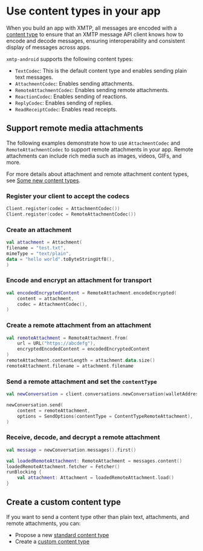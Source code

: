 # Use content types in your app

When you build an app with XMTP, all messages are encoded with a [content type](https://xmtp.org/docs/dev-concepts/content-types) to ensure that an XMTP message API client knows how to encode and decode messages, ensuring interoperability and consistent display of messages across apps.

`xmtp-android` supports the following content types:

- `TextCodec`: This is the default content type and enables sending plain text messages.
- `AttachmentCodec`: Enables sending attachments.
- `RemoteAttachmentCodec`: Enables sending remote attachments.
- `ReactionCodec`: Enables sending of reactions.
- `ReplyCodec`: Enables sending of replies.
- `ReadReceiptCodec`: Enables read receipts.


## Support remote media attachments

The following examples demonstrate how to use `AttachmentCodec` and `RemoteAttachmentCodec` to support remote attachments in your app. Remote attachments can include rich media such as images, videos, GIFs, and more.

For more details about attachment and remote attachment content types, see [Some new content types](https://xmtp.org/blog/attachments-and-remote-attachments).

### Register your client to accept the codecs

```kotlin
Client.register(codec = AttachmentCodec())
Client.register(codec = RemoteAttachmentCodec())
```

### Create an attachment 

```kotlin
val attachment = Attachment(
filename = "test.txt",
mimeType = "text/plain",
data = "hello world".toByteStringUtf8(),
)
```

### Encode and encrypt an attachment for transport

```kotlin
val encodedEncryptedContent = RemoteAttachment.encodeEncrypted(
    content = attachment,
    codec = AttachmentCodec(),
)
```

### Create a remote attachment from an attachment

```kotlin
val remoteAttachment = RemoteAttachment.from(
    url = URL("https://abcdefg"),
    encryptedEncodedContent = encodedEncryptedContent
)
remoteAttachment.contentLength = attachment.data.size()
remoteAttachment.filename = attachment.filename
```

### Send a remote attachment and set the `contentType`

```kotlin
val newConversation = client.conversations.newConversation(walletAddress)

newConversation.send(
    content = remoteAttachment,
    options = SendOptions(contentType = ContentTypeRemoteAttachment),
)
```

### Receive, decode, and decrypt a remote attachment

```kotlin
val message = newConversation.messages().first()

val loadedRemoteAttachment: RemoteAttachment = messages.content()
loadedRemoteAttachment.fetcher = Fetcher()
runBlocking {
    val attachment: Attachment = loadedRemoteAttachment.load() 
}
```

## Create a custom content type

If you want to send a content type other than plain text, attachments, and remote attachments, you can:

- Propose a new [standard content type](https://github.com/orgs/xmtp/discussions/4) 
- Create a [custom content type](https://xmtp.org/docs/client-sdk/javascript/tutorials/use-content-types#build-a-custom-content-type)
